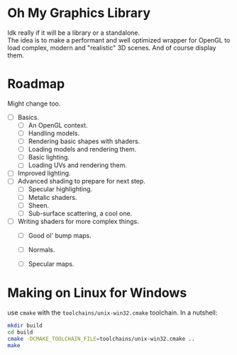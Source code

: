 # Oh My Graphics Library
Idk really if it will be a library or a standalone.\
The idea is to make a performant and well optimized wrapper for OpenGL to load complex, modern and "realistic" 3D scenes. And of course display them.

# Roadmap
Might change too.
- [ ] Basics.
  - [ ] An OpenGL context.
  - [ ] Handling models.
  - [ ] Rendering basic shapes with shaders.
  - [ ] Loading models and rendering them.
  - [ ] Basic lighting.
  - [ ] Loading UVs and rendering them.
- [ ] Improved lighting.
- [ ] Advanced shading to prepare for next step.
  - [ ] Specular highlighting.
  - [ ] Metalic shaders.
  - [ ] Sheen.
  - [ ] Sub-surface scattering, a cool one.
- [ ] Writing shaders for more complex things.
  - [ ] Good ol' bump maps.
  - [ ] Normals.
  - [ ] Specular maps.


# Making on Linux for Windows

use `cmake` with the `toolchains/unix-win32.cmake` toolchain. In a nutshell:
```sh
mkdir build
cd build
cmake -DCMAKE_TOOLCHAIN_FILE=toolchains/unix-win32.cmake ..
make
```
